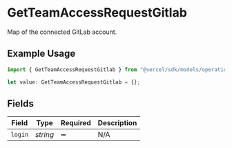 # GetTeamAccessRequestGitlab

Map of the connected GitLab account.

## Example Usage

```typescript
import { GetTeamAccessRequestGitlab } from "@vercel/sdk/models/operations";

let value: GetTeamAccessRequestGitlab = {};
```

## Fields

| Field              | Type               | Required           | Description        |
| ------------------ | ------------------ | ------------------ | ------------------ |
| `login`            | *string*           | :heavy_minus_sign: | N/A                |